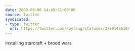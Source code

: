```yaml
---
date: 2009-09-06 14:49:21+00:00
source: twitter
syndicated:
- type: twitter
  url: https://twitter.com/roytang/statuses/3799149619/
---
```


installing starcraft + brood wars